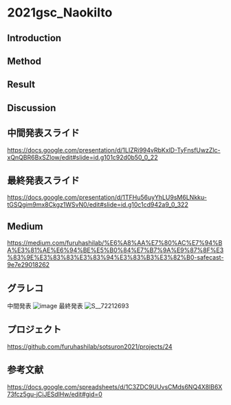 # 2021gsc_NaokiIto
## Introduction
## Method
## Result
## Discussion

## 中間発表スライド
https://docs.google.com/presentation/d/1LIZRi994vRbKxlD-TyFnsfUwzZlc-xQnQBR6BxSZlow/edit#slide=id.g101c92d0b50_0_22

## 最終発表スライド
https://docs.google.com/presentation/d/1TFHu56uyYhLU9sM6LNkku-tGSQgim9mx8Ckgz1WSvN0/edit#slide=id.g10c1cd942a9_0_322

## Medium
https://medium.com/furuhashilab/%E6%A8%AA%E7%80%AC%E7%94%BA%E3%81%AE%E6%94%BE%E5%B0%84%E7%B7%9A%E9%87%8F%E3%83%9E%E3%83%83%E3%83%94%E3%83%B3%E3%82%B0-safecast-9e7e29018262
## グラレコ
中間発表
![image](https://user-images.githubusercontent.com/62372057/141795418-62af65b0-ed5e-42ea-b342-fbfbb9ac70e6.png)
最終発表
![S__72212693](https://user-images.githubusercontent.com/62372057/150982702-b0713755-1be3-4e17-96ce-bbe084ed7be0.jpg)

## プロジェクト
https://github.com/furuhashilab/sotsuron2021/projects/24
## 参考文献
https://docs.google.com/spreadsheets/d/1C3ZDC9UUvsCMds6NQ4X8lB6X73fcz5gu-jCiJESdlHw/edit#gid=0
